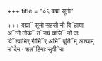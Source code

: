 +++
title = "०६ वद्मा सूनो"

+++
वद्मा᳓ सूनो सहसो नो वि᳓हाया  
अ᳓ग्ने तोकं᳓ त᳓नयं वाजि᳓ नो दाः  
वि᳓श्वाभिर् गीर्भि᳓र् अभि᳓ पूर्ति᳓म् अश्याम्  
म᳓देम · शत᳓हिमाः सुवी᳓राः